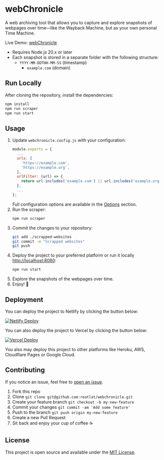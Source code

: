 # webChronicle
A web archiving tool that allows you to capture and explore snapshots of webpages over time—like the Wayback Machine, but as your own personal Time Machine.

Live Demo: [webChronicle](https://webchronicle.dev/)

- Requires Node.js 20.x or later
- Each snapshot is stored in a separate folder with the following structure:
  - `YYYY-MM-DDTHH-MM-SS` (timestamp)
    - `example.com` (domain)

## Run Locally

After cloning the repository, install the dependencies:

```bash
npm install
npm run scraper
npm run start
```

## Usage

1. Update `webchronicle.config.js` with your configuration:
    ```javascript
    module.exports = {
      ...
      urls: [
        'https://example.com',
        'https://example.org',
      ],
      urlFilter: (url) => {
        return url.includes('example.com') || url.includes('example.org');
      },
      ...
    };
    ```
   Full configuration options are available in the [Options](https://github.com/website-scraper/node-website-scraper?tab=readme-ov-file#options) section.
2. Run the scraper:
    ```bash
    npm run scraper
    ```
3. Commit the changes to your repository:
    ```bash
    git add ./scrapped-websites
    git commit -m "Scrapped websites"
    git push
    ```
4. Deploy the project to your preferred platform or run it locally [http://localhost:8080](http://localhost:8080):
    ```bash
    npm run start
    ```
5. Explore the snapshots of the webpages over time.
6. Enjoy! 🎉

## Deployment

You can deploy the project to Netlify by clicking the button below:

[![Netlify Deploy](https://www.netlify.com/img/deploy/button.svg)](https://app.netlify.com/start/deploy?repository=https://github.com/reatlat/webchronicle)

You can also deploy the project to Vercel by clicking the button below:

[![Vercel Deploy](https://vercel.com/button)](https://vercel.com/import/project?template=https://github.com/reatlat/webchronicle)

You also may deploy this project to other platforms like Heroku, AWS, Cloudflare Pages or Google Cloud.

## Contributing

If you notice an issue, feel free to [open an issue](https://github.com/reatlat/webchronicle/issues).

1. Fork this repo
2. Clone `git clone git@github.com:reatlat/webchronicle.git`
3. Create your feature branch `git checkout -b my-new-feature`
4. Commit your changes `git commit -am 'Add some feature'`
5. Push to the branch `git push origin my-new-feature`
6. Create a new Pull Request
7. Sit back and enjoy your cup of coffee ☕️

## License

This project is open source and available under the [MIT License](LICENSE).